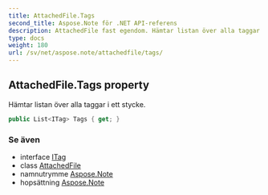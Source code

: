 ```yaml
---
title: AttachedFile.Tags
second_title: Aspose.Note för .NET API-referens
description: AttachedFile fast egendom. Hämtar listan över alla taggar i ett stycke.
type: docs
weight: 180
url: /sv/net/aspose.note/attachedfile/tags/
---
```

## AttachedFile.Tags property

Hämtar listan över alla taggar i ett stycke.

```csharp
public List<ITag> Tags { get; }
```

### Se även

* interface [ITag](../../itag/)
* class [AttachedFile](../)
* namnutrymme [Aspose.Note](../../attachedfile/)
* hopsättning [Aspose.Note](../../../)


